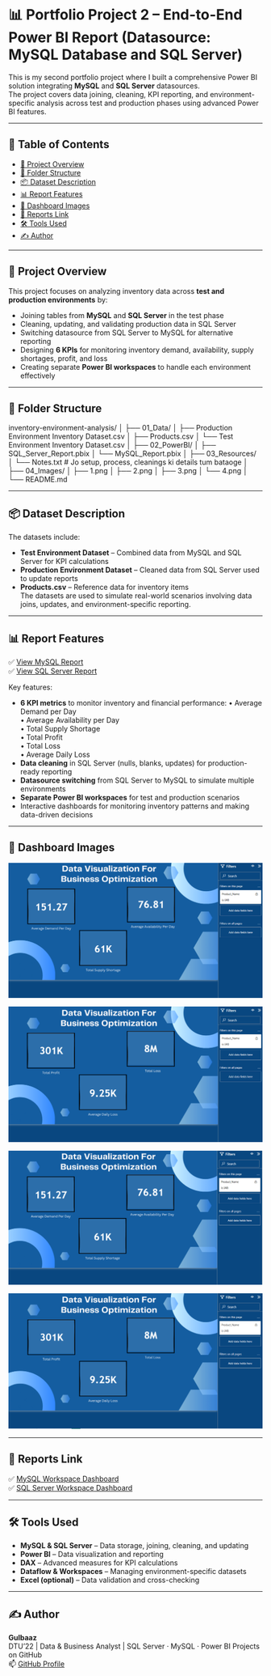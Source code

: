 # 📊 Portfolio Project 2 – End-to-End Power BI Report (Datasource: MySQL Database and SQL Server)

This is my second portfolio project where I built a comprehensive Power BI solution integrating **MySQL** and **SQL Server** datasources.  
The project covers data joining, cleaning, KPI reporting, and environment-specific analysis across test and production phases using advanced Power BI features.

---

## 🔗 Table of Contents
- [📘 Project Overview](#-project-overview)
- [📁 Folder Structure](#-folder-structure)
- [📦 Dataset Description](#-dataset-description)
- [📊 Report Features](#-report-features)
- [📸 Dashboard Images](#-dashboard-images)
- [🔗 Reports Link](#-reports-link)
- [🛠️ Tools Used](#️-tools-used)
- [✍️ Author](#-author)

---

## 📘 Project Overview
This project focuses on analyzing inventory data across **test and production environments** by:
- Joining tables from **MySQL** and **SQL Server** in the test phase  
- Cleaning, updating, and validating production data in SQL Server  
- Switching datasource from SQL Server to MySQL for alternative reporting  
- Designing **6 KPIs** for monitoring inventory demand, availability, supply shortages, profit, and loss  
- Creating separate **Power BI workspaces** to handle each environment effectively

---

## 📁 Folder Structure

inventory-environment-analysis/
│
├── 01_Data/
│   ├── Production Environment Inventory Dataset.csv
│   ├── Products.csv
│   └── Test Environment Inventory Dataset.csv
│
├── 02_PowerBI/
│   ├── SQL_Server_Report.pbix
│   └── MySQL_Report.pbix
│
├── 03_Resources/
│   └── Notes.txt   # Jo setup, process, cleanings ki details tum bataoge
│
├── 04_Images/
│   ├── 1.png
│   ├── 2.png
│   ├── 3.png
│   └── 4.png
│
└── README.md

---

## 📦 Dataset Description
The datasets include:
- **Test Environment Dataset** – Combined data from MySQL and SQL Server for KPI calculations  
- **Production Environment Dataset** – Cleaned data from SQL Server used to update reports  
- **Products.csv** – Reference data for inventory items  
The datasets are used to simulate real-world scenarios involving data joins, updates, and environment-specific reporting.

---

## 📊 Report Features
✅ [View MySQL Report](https://app.powerbi.com/links/73k2depm5m?ctid=2556ff83-cdc1-4957-9826-e36f43eedad5&pbi_source=linkShare)  
✅ [View SQL Server Report](https://app.powerbi.com/links/equeuQE4Vh?ctid=2556ff83-cdc1-4957-9826-e36f43eedad5&pbi_source=linkShare)

Key features:
- **6 KPI metrics** to monitor inventory and financial performance:
   • Average Demand per Day  
   • Average Availability per Day  
   • Total Supply Shortage  
   • Total Profit  
   • Total Loss  
   • Average Daily Loss  
- **Data cleaning** in SQL Server (nulls, blanks, updates) for production-ready reporting  
- **Datasource switching** from SQL Server to MySQL to simulate multiple environments  
- **Separate Power BI workspaces** for test and production scenarios  
- Interactive dashboards for monitoring inventory patterns and making data-driven decisions

---

## 📸 Dashboard Images
![Test Environment Dashboard](./04_Images/1.png)  

![Production Dashboard – SQL Server](./04_Images/2.png)  

![Production Dashboard – MySQL](./04_Images/3.png)  

![KPI Overview](./04_Images/4.png)

---

## 🔗 Reports Link
✅ [MySQL Workspace Dashboard](https://app.powerbi.com/links/73k2depm5m?ctid=2556ff83-cdc1-4957-9826-e36f43eedad5&pbi_source=linkShare)  
✅ [SQL Server Workspace Dashboard](https://app.powerbi.com/links/equeuQE4Vh?ctid=2556ff83-cdc1-4957-9826-e36f43eedad5&pbi_source=linkShare)

---

## 🛠️ Tools Used
- **MySQL & SQL Server** – Data storage, joining, cleaning, and updating  
- **Power BI** – Data visualization and reporting  
- **DAX** – Advanced measures for KPI calculations  
- **Dataflow & Workspaces** – Managing environment-specific datasets  
- **Excel (optional)** – Data validation and cross-checking

---

## ✍️ Author
**Gulbaaz**  
DTU’22 | Data & Business Analyst | SQL Server · MySQL · Power BI Projects on GitHub  
📫 [GitHub Profile](https://github.com/Gulbaaz)



